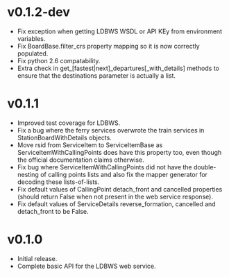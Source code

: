v0.1.2-dev
==========

* Fix exception when getting LDBWS WSDL or API KEy from environment variables.
* Fix BoardBase.filter_crs property mapping so it is now correctly populated.
* Fix python 2.6 compatability.
* Extra check in get_[fastest|next]_departures[_with_details] methods to ensure that the
  destinations parameter is actually a list.

v0.1.1
======

* Improved test coverage for LDBWS.
* Fix a bug where the ferry services overwrote the train services in StationBoardWithDetails
  objects.
* Move rsid from ServiceItem to ServiceItemBase as ServiceItemWithCallingPoints does have this
  property too, even though the official documentation claims otherwise.
* Fix bug where ServiceItemWithCallingPoints did not have the double-nesting of calling points lists
  and also fix the mapper generator for decoding these lists-of-lists.
* Fix default values of CallingPoint detach_front and cancelled properties (should return False when
  not present in the web service response).
* Fix default values of ServiceDetails reverse_formation, cancelled and detach_front to be False.

v0.1.0
======

* Initial release.
* Complete basic API for the LDBWS web service.


